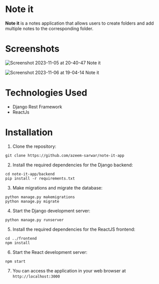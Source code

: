 # Note it

**Note it** is a notes application that allows users to create folders and add multiple notes to the corresponding folder.

# Screenshots

![Screenshot 2023-11-05 at 20-40-47 Note it](https://github.com/abhijith-07/note-it-app/assets/67973073/16a711bb-da97-4c51-8172-83aa0ac8c073)

![Screenshot 2023-11-06 at 19-04-14 Note it](https://github.com/abhijith-07/note-it-app/assets/67973073/89dc42a5-4dbf-4a88-827b-70b21070c47c)

# Technologies Used

- Django Rest Framework
- ReactJs

# Installation

1. Clone the repository:

```
git clone https://github.com/azeem-sarwar/note-it-app
```

2. Install the required dependencies for the Django backend:

```
cd note-it-app/backend
pip install -r requirements.txt
```

3. Make migrations and migrate the database:

```
python manage.py makemigrations
python manage.py migrate
```

4. Start the Django development server:

```
python manage.py runserver
```

5. Install the required dependencies for the ReactJS frontend:

```
cd ../frontend
npm install
```

6. Start the React development server:

```
npm start
```

7. You can access the application in your web browser at
   `http://localhost:3000`

